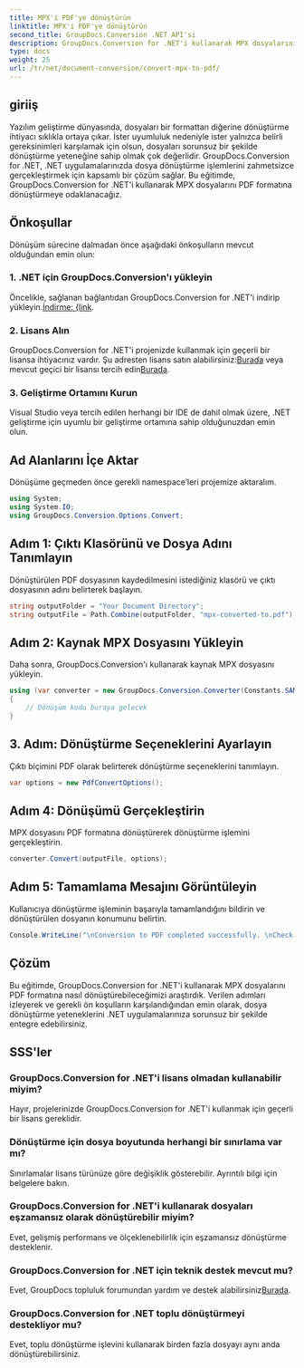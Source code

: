 ```yaml
---
title: MPX'i PDF'ye dönüştürün
linktitle: MPX'i PDF'ye dönüştürün
second_title: GroupDocs.Conversion .NET API'si
description: GroupDocs.Conversion for .NET'i kullanarak MPX dosyalarını zahmetsizce PDF formatına nasıl dönüştüreceğinizi öğrenin. Adım adım kılavuzumuzu takip edin.
type: docs
weight: 25
url: /tr/net/document-conversion/convert-mpx-to-pdf/
---
```

## giriiş
Yazılım geliştirme dünyasında, dosyaları bir formattan diğerine dönüştürme ihtiyacı sıklıkla ortaya çıkar. İster uyumluluk nedeniyle ister yalnızca belirli gereksinimleri karşılamak için olsun, dosyaları sorunsuz bir şekilde dönüştürme yeteneğine sahip olmak çok değerlidir. GroupDocs.Conversion for .NET, .NET uygulamalarınızda dosya dönüştürme işlemlerini zahmetsizce gerçekleştirmek için kapsamlı bir çözüm sağlar. Bu eğitimde, GroupDocs.Conversion for .NET'i kullanarak MPX dosyalarını PDF formatına dönüştürmeye odaklanacağız.
## Önkoşullar
Dönüşüm sürecine dalmadan önce aşağıdaki önkoşulların mevcut olduğundan emin olun:
### 1. .NET için GroupDocs.Conversion'ı yükleyin
 Öncelikle, sağlanan bağlantıdan GroupDocs.Conversion for .NET'i indirip yükleyin.[İndirme: {link](https://releases.groupdocs.com/conversion/net/).
### 2. Lisans Alın
 GroupDocs.Conversion for .NET'i projenizde kullanmak için geçerli bir lisansa ihtiyacınız vardır. Şu adresten lisans satın alabilirsiniz:[Burada](https://purchase.groupdocs.com/buy) veya mevcut geçici bir lisansı tercih edin[Burada](https://purchase.groupdocs.com/temporary-license/).
### 3. Geliştirme Ortamını Kurun
Visual Studio veya tercih edilen herhangi bir IDE de dahil olmak üzere, .NET geliştirme için uyumlu bir geliştirme ortamına sahip olduğunuzdan emin olun.

## Ad Alanlarını İçe Aktar
Dönüşüme geçmeden önce gerekli namespace’leri projemize aktaralım.
```csharp
using System;
using System.IO;
using GroupDocs.Conversion.Options.Convert;
```
## Adım 1: Çıktı Klasörünü ve Dosya Adını Tanımlayın
Dönüştürülen PDF dosyasının kaydedilmesini istediğiniz klasörü ve çıktı dosyasının adını belirterek başlayın.
```csharp
string outputFolder = "Your Document Directory";
string outputFile = Path.Combine(outputFolder, "mpx-converted-to.pdf");
```
## Adım 2: Kaynak MPX Dosyasını Yükleyin
Daha sonra, GroupDocs.Conversion'ı kullanarak kaynak MPX dosyasını yükleyin.
```csharp
using (var converter = new GroupDocs.Conversion.Converter(Constants.SAMPLE_MPX))
{
    // Dönüşüm kodu buraya gelecek
}
```
## 3. Adım: Dönüştürme Seçeneklerini Ayarlayın
Çıktı biçimini PDF olarak belirterek dönüştürme seçeneklerini tanımlayın.
```csharp
var options = new PdfConvertOptions();
```
## Adım 4: Dönüşümü Gerçekleştirin
MPX dosyasını PDF formatına dönüştürerek dönüştürme işlemini gerçekleştirin.
```csharp
converter.Convert(outputFile, options);
```
## Adım 5: Tamamlama Mesajını Görüntüleyin
Kullanıcıya dönüştürme işleminin başarıyla tamamlandığını bildirin ve dönüştürülen dosyanın konumunu belirtin.
```csharp
Console.WriteLine("\nConversion to PDF completed successfully. \nCheck output in {0}", outputFolder);
```

## Çözüm
Bu eğitimde, GroupDocs.Conversion for .NET'i kullanarak MPX dosyalarını PDF formatına nasıl dönüştürebileceğimizi araştırdık. Verilen adımları izleyerek ve gerekli ön koşulların karşılandığından emin olarak, dosya dönüştürme yeteneklerini .NET uygulamalarınıza sorunsuz bir şekilde entegre edebilirsiniz.
## SSS'ler
### GroupDocs.Conversion for .NET'i lisans olmadan kullanabilir miyim?
Hayır, projelerinizde GroupDocs.Conversion for .NET'i kullanmak için geçerli bir lisans gereklidir.
### Dönüştürme için dosya boyutunda herhangi bir sınırlama var mı?
Sınırlamalar lisans türünüze göre değişiklik gösterebilir. Ayrıntılı bilgi için belgelere bakın.
### GroupDocs.Conversion for .NET'i kullanarak dosyaları eşzamansız olarak dönüştürebilir miyim?
Evet, gelişmiş performans ve ölçeklenebilirlik için eşzamansız dönüştürme desteklenir.
### GroupDocs.Conversion for .NET için teknik destek mevcut mu?
 Evet, GroupDocs topluluk forumundan yardım ve destek alabilirsiniz[Burada](https://forum.groupdocs.com/c/conversion/11).
### GroupDocs.Conversion for .NET toplu dönüştürmeyi destekliyor mu?
Evet, toplu dönüştürme işlevini kullanarak birden fazla dosyayı aynı anda dönüştürebilirsiniz.